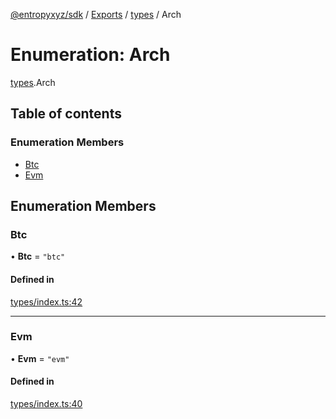 [@entropyxyz/sdk](../README.md) / [Exports](../modules.md) / [types](../modules/types.md) / Arch

# Enumeration: Arch

[types](../modules/types.md).Arch

## Table of contents

### Enumeration Members

- [Btc](types.Arch.md#btc)
- [Evm](types.Arch.md#evm)

## Enumeration Members

### Btc

• **Btc** = ``"btc"``

#### Defined in

[types/index.ts:42](https://github.com/entropyxyz/sdk/blob/1c426d7/src/types/index.ts#L42)

___

### Evm

• **Evm** = ``"evm"``

#### Defined in

[types/index.ts:40](https://github.com/entropyxyz/sdk/blob/1c426d7/src/types/index.ts#L40)
